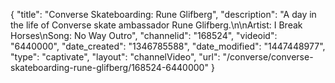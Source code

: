 {
    "title": "Converse Skateboarding: Rune Glifberg",
    "description": "A day in the life of Converse skate ambassador Rune Glifberg.\n\nArtist: I Break Horses\nSong: No Way Outro",
    "channelid": "168524",
    "videoid": "6440000",
    "date_created": "1346785588",
    "date_modified": "1447448977",
    "type": "captivate",
    "layout": "channelVideo",
    "url": "\/converse\/converse-skateboarding-rune-glifberg\/168524-6440000"
}